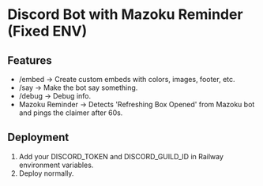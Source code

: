# Discord Bot with Mazoku Reminder (Fixed ENV)

## Features
- /embed → Create custom embeds with colors, images, footer, etc.
- /say → Make the bot say something.
- /debug → Debug info.
- Mazoku Reminder → Detects 'Refreshing Box Opened' from Mazoku bot and pings the claimer after 60s.

## Deployment
1. Add your DISCORD_TOKEN and DISCORD_GUILD_ID in Railway environment variables.
2. Deploy normally.
